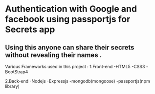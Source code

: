 # Authentication with Google and facebook using passportjs for Secrets app
## Using this anyone can share their secrets without revealing their names .

Various Frameworks used in this project :
1.Front-end
-HTML5
-CSS3
-BootStrap4

2.Back-end
-Nodejs
-Expressjs
-mongodb(mongoose)
-passportjs(npm library)
